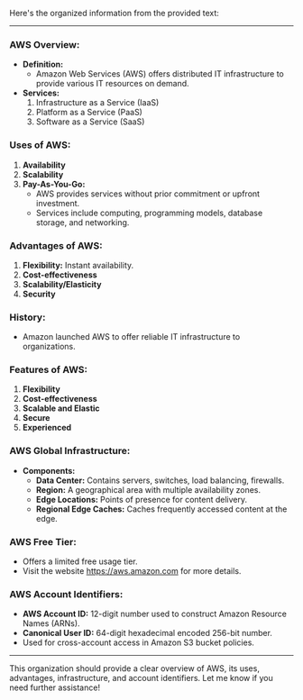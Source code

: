 Here's the organized information from the provided text:

---

### AWS Overview:

- **Definition:**
  - Amazon Web Services (AWS) offers distributed IT infrastructure to provide various IT resources on demand.
- **Services:**
  1. Infrastructure as a Service (IaaS)
  2. Platform as a Service (PaaS)
  3. Software as a Service (SaaS)

### Uses of AWS:

1. **Availability**
2. **Scalability**
3. **Pay-As-You-Go:**
   - AWS provides services without prior commitment or upfront investment.
   - Services include computing, programming models, database storage, and networking.

### Advantages of AWS:

1. **Flexibility:** Instant availability.
2. **Cost-effectiveness**
3. **Scalability/Elasticity**
4. **Security**

### History:

- Amazon launched AWS to offer reliable IT infrastructure to organizations.

### Features of AWS:

1. **Flexibility**
2. **Cost-effectiveness**
3. **Scalable and Elastic**
4. **Secure**
5. **Experienced**

### AWS Global Infrastructure:

- **Components:**
  - **Data Center:** Contains servers, switches, load balancing, firewalls.
  - **Region:** A geographical area with multiple availability zones.
  - **Edge Locations:** Points of presence for content delivery.
  - **Regional Edge Caches:** Caches frequently accessed content at the edge.

### AWS Free Tier:

- Offers a limited free usage tier.
- Visit the website https://aws.amazon.com for more details.

### AWS Account Identifiers:

- **AWS Account ID:** 12-digit number used to construct Amazon Resource Names (ARNs).
- **Canonical User ID:** 64-digit hexadecimal encoded 256-bit number.
- Used for cross-account access in Amazon S3 bucket policies.

---

This organization should provide a clear overview of AWS, its uses, advantages, infrastructure, and account identifiers. Let me know if you need further assistance!